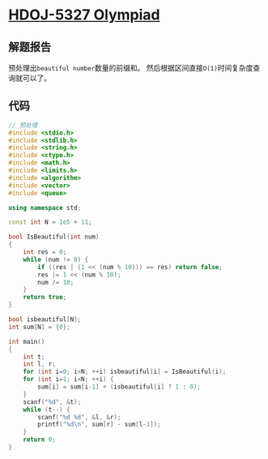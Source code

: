 # [HDOJ-5327 Olympiad](http://acm.hdu.edu.cn/showproblem.php?pid=5327)

## 解题报告

预处理出`beautiful number`数量的前缀和。
然后根据区间直接`O(1)`时间复杂度查询就可以了。

## 代码

```cpp
// 预处理
#include <stdio.h>
#include <stdlib.h>
#include <string.h>
#include <ctype.h>
#include <math.h>
#include <limits.h>
#include <algorithm>
#include <vector>
#include <queue>

using namespace std;

const int N = 1e5 + 11;

bool IsBeautiful(int num)
{
    int res = 0;
    while (num != 0) {
        if ((res | (1 << (num % 10))) == res) return false;
        res |= 1 << (num % 10);
        num /= 10;
    }
    return true;
}

bool isbeautiful[N];
int sum[N] = {0};

int main()
{
    int t;
    int l, r;
    for (int i=0; i<N; ++i) isbeautiful[i] = IsBeautiful(i);
    for (int i=1; i<N; ++i) {
        sum[i] = sum[i-1] + (isbeautiful[i] ? 1 : 0);
    }
    scanf("%d", &t);
    while (t--) {
        scanf("%d %d", &l, &r);
        printf("%d\n", sum[r] - sum[l-1]);
    }
    return 0;
}
```
